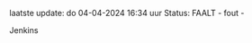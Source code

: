 laatste update: 
do 04-04-2024 16:34   uur 
Status: FAALT - fout - 
<div class="service R">Jenkins</div>